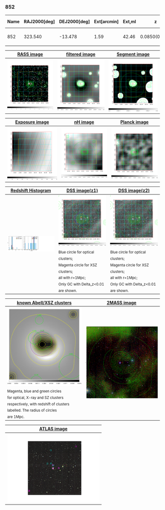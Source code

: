 <div STYLE="page-break-after: always;"></div>

### 852

|Name|RAJ2000[deg]|DEJ2000[deg] |Ext[arcmin]| Ext,ml | z | z_src| C|GC(XSZ,Delta_z<0.01)| GC(OPT,Delta_z<0.01)|GC| R_sig[arcmin] | R500[arcmin] | R500[Mpc]| CRsig[c/s] | CR500[c/s] |L500[1E44 erg/s]|F500[1E-12 erg/s/cm^2]| M500[1E14 Msun]|Tx[keV]|Cnt_sig|Beta|Rc[arcmin]|Comment|Alias|
|---|---|---|---|---|---|------|---|--------|---------|----------|---|---|---|---|---|---|---|---|---|---|---|---|---|---|
|852| 323.540| -13.478| 1.59| 42.46| 0.0850(0.008)| z1, z_xsz| B| MCXC| A| A, MCXC, N, W| 4.900| 10.455| 1.000| 0.357(0.060)| 0.439(0.073)| 1.429(0.113)| 7.963(0.631)| 3.09(0.12)| 4.41(0.11)| 66.2| 0.946(-0.073+0.040)| 3.696(-0.407+0.343)| -| k135|

|[RASS image](../image/852/852_img.pdf)|[filtered image](../image/852/852_fil.pdf)|[Segment image](../image/852/852_seg.pdf)|
|-------------------|--------------------|-------------------|
| <img src="../image/852/852_img.png" width="300">  | <img src="../image/852/852_fil.png" width="300">   | <img src="../image/852/852_seg.png" width="300">  |

|[Exposure image](../image/852/852_mex.pdf)| [nH image](../image/852/852_nh.pdf)| [Planck image](../image/852/852_p.pdf)|
|-------------------|--------------------|-------------------|
|<img src="../image/852/852_mex.png" width="300">   | <img src="../image/852/852_nh.png" width="300">    | <img src="../image/852/852_p.png" width="300"> |

|[Redshift Histogram](../image/852/852_zg.pdf) | [DSS image(z1)](../image/852/852_dss_z1.pdf)      |  [DSS image(z2)](../image/852/852_dss_z2.pdf)    |
|-------------------|--------------------|-------------------|
|<img src="../image/852/852_zg.png" width="300"> |<img src="../image/852/852_dss_z1.png" width="300"> <sub><br>Blue circle for optical clusters; <br>Magenta circle for XSZ clusters; <br>all with r=1Mpc; <br>Only GC with Delta_z<0.01 are shown. </sub>| <img src="../image/852/852_dss_z2.png" width="300"><sub><br>Blue circle for optical clusters; <br>Magenta circle for XSZ clusters; <br>all with r=1Mpc; <br>Only GC with Delta_z<0.01 are shown. </sub> |

|[known Abell/XSZ clusters](../image/852/852_gc.pdf) | [2MASS image](../image/852/852_2mass.pdf)      |
|-------------------|-------------------|
|<img src=../image/852/852_gc.png width="300"> <br><sub>Magenta, blue and green circles <br>for optical, X-ray and SZ clusters <br>respectively, with redshift of clusters <br>labelled. The radius of circles <br>are 1Mpc.</sub>|<img src="../image/852/852_2mass.png" width="300">  |

|[ATLAS image](../image/852/852_s.pdf)        |
|-------------------|
| <img src="../image/852/852_s.pdf" width="300">  |
